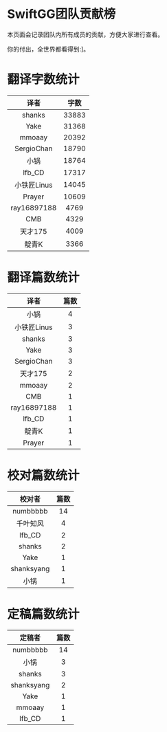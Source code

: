 
# SwiftGG团队贡献榜

本页面会记录团队内所有成员的贡献，方便大家进行查看。

你的付出，全世界都看得到:]。

# 翻译字数统计

| 译者 | 字数 |
| :------------: | :------------: |
| shanks | 33883 |
| Yake | 31368 |
| mmoaay | 20392 |
| SergioChan | 18790 |
| 小锅 | 18764 |
| lfb_CD | 17317 |
| 小铁匠Linus | 14045 |
| Prayer | 10609 |
| ray16897188 | 4769 |
| CMB | 4329 |
| 天才175 | 4009 |
| 靛青K | 3366 |


# 翻译篇数统计

| 译者 | 篇数 |
| :------------: | :------------: |
| 小锅 | 4 |
| 小铁匠Linus | 3 |
| shanks | 3 |
| Yake | 3 |
| SergioChan | 3 |
| 天才175 | 2 |
| mmoaay | 2 |
| CMB | 1 |
| ray16897188 | 1 |
| lfb_CD | 1 |
| 靛青K | 1 |
| Prayer | 1 |


# 校对篇数统计

| 校对者 | 篇数 |
| :------------: | :------------: |
| numbbbbb | 14 |
| 千叶知风 | 4 |
| lfb_CD | 2 |
| shanks | 2 |
| Yake | 1 |
| shanksyang | 1 |
| 小锅 | 1 |


# 定稿篇数统计

| 定稿者 | 篇数 |
| :------------: | :------------: |
| numbbbbb | 14 |
| 小锅 | 3 |
| shanks | 3 |
| shanksyang | 2 |
| Yake | 1 |
| mmoaay | 1 |
| lfb_CD | 1 |